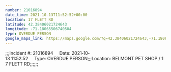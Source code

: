 ```yaml
---
number: 21016894
date_time: 2021-10-13T11:52:52+00:00
location: 17 FLETT RD
latitude: 42.38406021724643
longitude: -71.18065506740504
type: OVERDUE PERSON
google_maps_link: https://maps.google.com/?q=42.38406021724643,-71.18065506740504
---
```


;;;Incident #: 21016894     Date: 2021‐10‐13 11:52:52     Type: OVERDUE PERSON;;;Location: BELMONT PET SHOP / 17 FLETT RD;;;;;;
